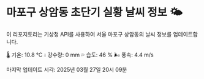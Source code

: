 
# 마포구 상암동 초단기 실황 날씨 정보 🌤️

이 리포지토리는 기상청 API를 사용하여 서울 마포구 상암동의 날씨 정보를 업데이트합니다. 

🌡️ 기온: 10.8 ℃
💧 강수량: 0 mm
💦 습도: 46 %
🌬️ 풍속: 4.4 m/s

마지막 업데이트 시각: 2025년 03월 27일 20시 09분    
